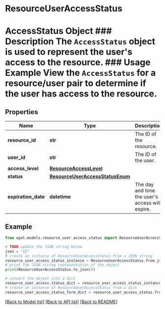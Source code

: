 # ResourceUserAccessStatus

# AccessStatus Object ### Description The `AccessStatus` object is used to represent the user's access to the resource.  ### Usage Example View the `AccessStatus` for a resource/user pair to determine if the user has access to the resource.

## Properties

Name | Type | Description | Notes
------------ | ------------- | ------------- | -------------
**resource_id** | **str** | The ID of the resource. | 
**user_id** | **str** | The ID of the user. | 
**access_level** | [**ResourceAccessLevel**](ResourceAccessLevel.md) |  | [optional] 
**status** | [**ResourceUserAccessStatusEnum**](ResourceUserAccessStatusEnum.md) |  | 
**expiration_date** | **datetime** | The day and time the user&#39;s access will expire. | 

## Example

```python
from opal.models.resource_user_access_status import ResourceUserAccessStatus

# TODO update the JSON string below
json = "{}"
# create an instance of ResourceUserAccessStatus from a JSON string
resource_user_access_status_instance = ResourceUserAccessStatus.from_json(json)
# print the JSON string representation of the object
print(ResourceUserAccessStatus.to_json())

# convert the object into a dict
resource_user_access_status_dict = resource_user_access_status_instance.to_dict()
# create an instance of ResourceUserAccessStatus from a dict
resource_user_access_status_form_dict = resource_user_access_status.from_dict(resource_user_access_status_dict)
```
[[Back to Model list]](../README.md#documentation-for-models) [[Back to API list]](../README.md#documentation-for-api-endpoints) [[Back to README]](../README.md)


